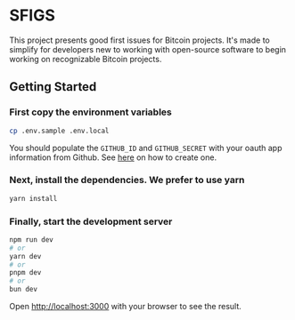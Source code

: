 # SFIGS

This project presents good first issues for Bitcoin projects. It's made to simplify for developers new to working with open-source software to begin working on recognizable Bitcoin projects.

## Getting Started

### First copy the environment variables

```bash
cp .env.sample .env.local
```

You should populate the `GITHUB_ID` and `GITHUB_SECRET` with your oauth app information from Github.
See [here](https://docs.github.com/en/apps/oauth-apps/building-oauth-apps/creating-an-oauth-app) on how to create one.

### Next, install the dependencies. We prefer to use yarn

```bash
yarn install
```

### Finally, start the development server

```bash
npm run dev
# or
yarn dev
# or
pnpm dev
# or
bun dev
```

Open [http://localhost:3000](http://localhost:3000) with your browser to see the result.
